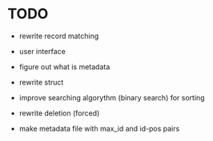 # TODO 
* rewrite record matching 

* user interface

* figure out what is metadata

* rewrite struct

* improve searching algorythm (binary search) for sorting

* rewrite deletion (forced)

* make metadata file with max_id and id-pos pairs 